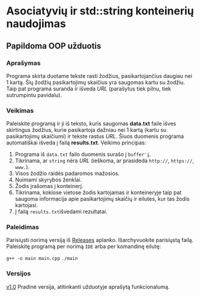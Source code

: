 # Asociatyvių ir std::string konteinerių naudojimas
## Papildoma OOP užduotis

### Aprašymas

Programa skirta duotame tekste rasti žodžius, pasikartojančius daugiau nei 1 kartą. Šių žodžių pasikartojimų skaičius yra saugomas kartu su žodžiu. Taip pat programa suranda ir išveda *URL* (parašytus tiek pilnu, tiek sutrumpintu pavidalu).

### Veikimas

Paleiskite programą ir ji iš teksto, kuris saugomas **data.txt** faile išves skirtingus žodžius, kurie pasikartoja dažniau nei 1 kartą (kartu su pasikartojimų skaičiumi) ir tekste rastus *URL*. Šiuos duomenis programa automatiškai išveda į failą **results.txt**. Veikimo principas:
1. Programa iš `data.txt` failo duomenis surašo į `buffer'į`.
2. Tikrinama, ar `string` nėra *URL* (ieškoma, ar prasideda `http://`, `https://`, `www.`). 
3. Visos žodžio raidės padaromos mažosios.
4. Nuimami skyrybos ženklai.
5. Žodis įrašomas į konteinerį.
6. Tikrinama, kokiose vietose žodis kartojamas ir konteineryje taip pat saugoma informacija apie pasikartojimų skaičių ir eilutes, kur tas žodis kartojasi.
7. Į failą `results.txt`išvedami rezultatai.

### Paleidimas

Parisiųsti norimą versiją iš [Releases](https://github.com/aistestonciute/PapildomaOOP/releases) aplanko. Išarchyvuokite parisiųstą failą. Paleiskitę programą per norimą `IDE` arba per komandinę eilutę:

`
g++ -o main main.cpp
`
`
./main
`

### Versijos

[v1.0]() Pradinė versija, atitinkanti užduotyje aprašytą funkcionalumą.
